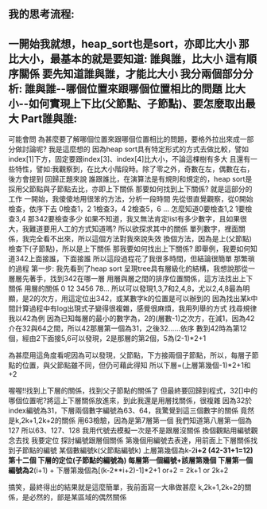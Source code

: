 我的思考流程:
------
一開始我就想，heap_sort也是sort，亦即比大小
那比大小，最基本的就是要知道: 誰與誰，比大小
這有順序關係
要先知道誰與誰，才能比大小
我分兩個部分分析:
誰與誰--哪個位置來跟哪個位置相比的問題
比大小--如何實現上下比(父節點、子節點)、要怎麼取出最大
Part誰與誰:
------
可能會問
為甚麼要了解哪個位置來跟哪個位置相比的問題，要格外拉出來成一部分做討論呢?
我是這麼想的
因為heap sort具有特定形式的方式去做比較，譬如index[1]下方，固定要跟index[3]、index[4]比大小，不論這棵樹有多大
且還有一些特性，譬如:我觀察到，在比大小階段時。除了零之外，奇數在左，偶數在右，後方會提到
回歸正題來說
誰跟誰比，在演算法是有規則和規定的，heap sort是採用父節點與子節點去比，亦即上下關係
那要如何找到上下關係?
就是這部分的工作
一開始，我傻傻地用很笨的方法，分析一段時間
先從很直覺觀察，從0開始檢查，依序下去
0檢查1，2
1檢查3，4
2檢查5，6
...
怎麼知道0要檢查1,2
1要檢查3,4
那342要檢查多少
如果不知道，我又無法肯定list有多少數字，且如果很大，我難道要用人工的方式知道嗎?
所以欲探求其中的關係
單列數字，裡面關係，我完全看不出來，所以這個方法對我來說失效
換個方法，因為是上(父節點)檢查下(子節點)，所以是上下關係
那我要如何找出上下關係?
即舉例，我要如何知道342上面接誰，下面接誰
所以這段過程花了我很多時間，但結論很簡單
那繁瑣的過程
第一步:
我先看到了heap sort 呈現tree具有層級化的結構，我想說那從一層層先著手，找到342在哪一層
用層與層之間的排序位置關係，這方法找出上下關係
用層的關係
0
12
3456
78...
所以可以發現1,3,7和2,4,8，尤以2,4,8最為明顯，是2的次方，用這定位出342，或某數字k的位置是可以辦到的
因為找出某k中間計算過程中有log出現式子變得很複雜，感覺很麻煩，我用列舉的方式
找尋規律
我以42為例
因為已知每層的最小的數字為，2的(層數-1)之次方，在減1，因為42介在32與64之間，所以42那層第一個為31，之後32......依序
數到42時為第12個，經由2下面接5,6可以發現，2是那層的第2個，5為(2-1)*2+1

為甚麼用這角度看呢因為可以發現，父節點，下方接兩個子節點，所以，每層子節點的位置，與父節點雖不同，但仍可藉此得知
所以下層=(上層第幾個-1)*2+1和+2


喔喔!!找到上下層的關係，找到父子節點的關係了
但最終要回歸到程式，32[]中的哪個位置呢?將這上下層關係放進來，到此我還是用層找關係，很複雜
因為32於index編號為31，下層兩個數字編號為63、64，我驚覺到這三個數字的關係
竟然是k,2k+1,2k+2的關係
用63檢驗，因為是第7層第一個
我們知道第八層第一個為127
所以63、127、128
我用代號去模擬一次是不是跟層沒關係
換個觀點用編號觀念去找
我要定位
探討編號跟層個關係
第幾個用編號去表達，用前面上下層關係找到子節點的編號
某個數編號k(父節點編號k)
上層第幾個為k-2**i+2  (42-31+1=12) 第十二個
下層的定位(子節點的編號為)
每層第一個編號+該層第幾個
下層第一個編號為2**(i+1)
+
下層第幾個為[(k-2**i+2)-1]*2+1 or+2
= 2k+1 or 2k+2

搞笑，最終得出的結果就是這麼簡單，我前面寫一大串做甚麼
k,2k+1,2k+2的關係，是必然的，部是某區域的偶然關係


